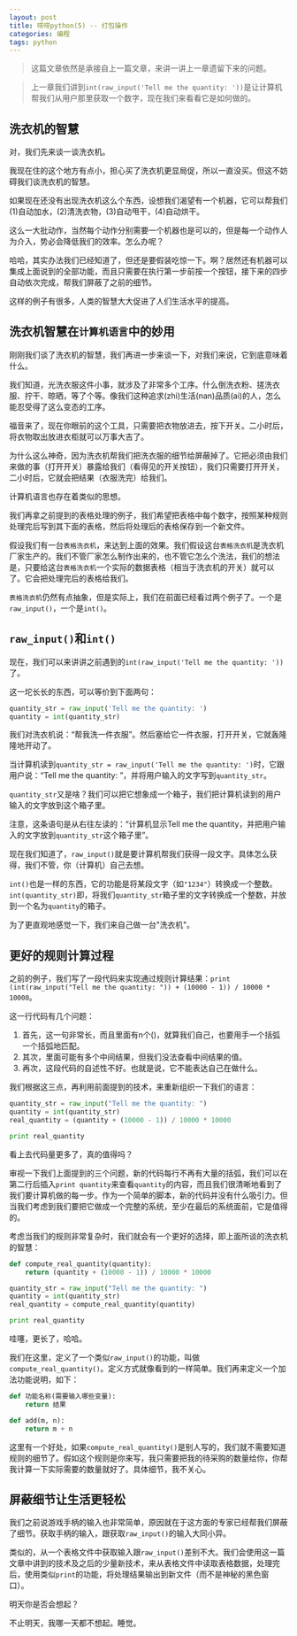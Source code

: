 ```yaml
---
layout: post
title: 唠唠python(5) -- 打包操作
categories: 编程
tags: python
---
```


> 这篇文章依然是承接自上一篇文章，来讲一讲上一章遗留下来的问题。

> 上一章我们讲到`int(raw_input('Tell me the quantity: '))`是让计算机帮我们从用户那里获取一个数字，现在我们来看看它是如何做的。

## 洗衣机的智慧

对，我们先来谈一谈洗衣机。

我现在住的这个地方有点小，担心买了洗衣机更显局促，所以一直没买。但这不妨碍我们谈洗衣机的智慧。

如果现在还没有出现洗衣机这么个东西，设想我们渴望有一个机器，它可以帮我们(1)自动加水，(2)清洗衣物，(3)自动甩干，(4)自动烘干。

这么一大批动作，当然每个动作分别需要一个机器也是可以的，但是每一个动作人为介入，势必会降低我们的效率。怎么办呢？

哈哈，其实办法我们已经知道了，但还是要假装吃惊一下。啊？居然还有机器可以集成上面说到的全部功能，而且只需要在执行第一步前按一个按钮，接下来的四步自动依次完成，帮我们屏蔽了之前的细节。

这样的例子有很多，人类的智慧大大促进了人们生活水平的提高。

## 洗衣机智慧在`计算机语言`中的妙用

刚刚我们谈了洗衣机的智慧，我们再进一步来谈一下，对我们来说，它到底意味着什么。

我们知道，光洗衣服这件小事，就涉及了非常多个工序。什么倒洗衣粉、搓洗衣服、拧干、晾晒，等了个等。像我们这种追求(zhi)生活(nan)品质(ai)的人，怎么能忍受得了这么变态的工序。

福音来了，现在你眼前的这个工具，只需要把衣物放进去，按下开关。二小时后，将衣物取出放进衣柜就可以万事大吉了。

为什么这么神奇，因为洗衣机帮我们把洗衣服的细节给屏蔽掉了。它把必须由我们来做的事（打开开关）暴露给我们（看得见的开关按钮），我们只需要打开开关，二小时后，它就会把结果（衣服洗完）给我们。

计算机语言也存在着类似的思想。

我们再拿之前提到的表格处理的例子，我们希望把表格中每个数字，按照某种规则处理完后写到其下面的表格，然后将处理后的表格保存到一个新文件。

假设我们有一台`表格洗衣机`，来达到上面的效果。我们假设这台`表格洗衣机`是洗衣机厂家生产的。我们不管厂家怎么制作出来的，也不管它怎么个洗法，我们的想法是，只要给这台`表格洗衣机`一个实际的数据表格（相当于洗衣机的开关）就可以了。它会把处理完后的表格给我们。

`表格洗衣机`仍然有点抽象，但是实际上，我们在前面已经看过两个例子了。一个是`raw_input()`，一个是`int()`。

## `raw_input()`和`int()`

现在，我们可以来讲讲之前遇到的`int(raw_input('Tell me the quantity: '))`了。

这一坨长长的东西，可以等价到下面两句：

```python
quantity_str = raw_input('Tell me the quantity: ')
quantity = int(quantity_str)
```

我们对洗衣机说：“帮我洗一件衣服”。然后塞给它一件衣服，打开开关，它就轰隆隆地开动了。

当计算机读到`quantity_str = raw_input('Tell me the quantity: ')`时，它跟用户说：“Tell me the quantity: ”，并将用户输入的文字写到`quantity_str`。

`quantity_str`又是啥？我们可以把它想象成一个箱子，我们把计算机读到的用户输入的文字放到这个箱子里。

注意，这条语句是从右往左读的：“计算机显示Tell me the quantity，并把用户输入的文字放到`quantity_str`这个箱子里”。

现在我们知道了，`raw_input()`就是要计算机帮我们获得一段文字。具体怎么获得，我们不管，你（计算机）自己去想。

`int()`也是一样的东西，它的功能是将某段文字（如`"1234"`）转换成一个整数。`int(quantity_str)`即，将我们`quantity_str`箱子里的文字转换成一个整数，并放到一个名为`quantity`的箱子。

为了更直观地感觉一下，我们来自己做一台"洗衣机"。

## 更好的规则计算过程

之前的例子，我们写了一段代码来实现通过规则计算结果：`print (int(raw_input("Tell me the quantity: ")) + (10000 - 1)) / 10000 * 10000`。

这一行代码有几个问题：

1. 首先，这一句非常长，而且里面有n个()，就算我们自己，也要用手一个括弧一个括弧地匹配。
2. 其次，里面可能有多个中间结果，但我们没法查看中间结果的值。
3. 再次，这段代码的自述性不好。也就是说，它不能表达自己在做什么。

我们根据这三点，再利用前面提到的技术，来重新组织一下我们的语言：

```python
quantity_str = raw_input("Tell me the quantity: ")
quantity = int(quantity_str)
real_quantity = (quantity + (10000 - 1)) / 10000 * 10000

print real_quantity
```

看上去代码量更多了，真的值得吗？

审视一下我们上面提到的三个问题，新的代码每行不再有大量的括弧，我们可以在第二行后插入`print quantity`来查看`quantity`的内容，而且我们很清晰地看到了我们要计算机做的每一步。作为一个简单的脚本，新的代码并没有什么吸引力。但当我们考虑到我们要把它做成一个完整的系统，至少在最后的系统面前，它是值得的。

考虑当我们的规则非常复杂时，我们就会有一个更好的选择，即上面所谈的洗衣机的智慧：

```python
def compute_real_quantity(quantity):
    return (quantity + (10000 - 1)) / 10000 * 10000

quantity_str = raw_input("Tell me the quantity: ")
quantity = int(quantity_str)
real_quantity = compute_real_quantity(quantity)

print real_quantity
```

哇噻，更长了，哈哈。

我们在这里，定义了一个类似`raw_input()`的功能，叫做`compute_real_quantity()`。定义方式就像看到的一样简单。我们再来定义一个加法功能说明，如下：

```python
def 功能名称(需要输入哪些变量):
    return 结果

def add(m, n):
    return m + n
```

这里有一个好处，如果`compute_real_quantity()`是别人写的，我们就不需要知道规则的细节了。假如这个规则是你来写，我只需要把我的待采购的数量给你，你帮我计算一下实际需要的数量就好了。具体细节，我不关心。

## 屏蔽细节让生活更轻松

我们之前说游戏手柄的输入也非常简单，原因就在于这方面的专家已经帮我们屏蔽了细节。获取手柄的输入，跟获取`raw_input()`的输入大同小异。

类似的，从一个表格文件中获取输入跟`raw_input()`差别不大。我们会使用这一篇文章中讲到的技术及之后的少量新技术，来从表格文件中读取表格数据，处理完后，使用类似`print`的功能，将处理结果输出到新文件（而不是神秘的黑色窗口）。

明天你是否会想起？

不止明天，我哪一天都不想起。睡觉。

